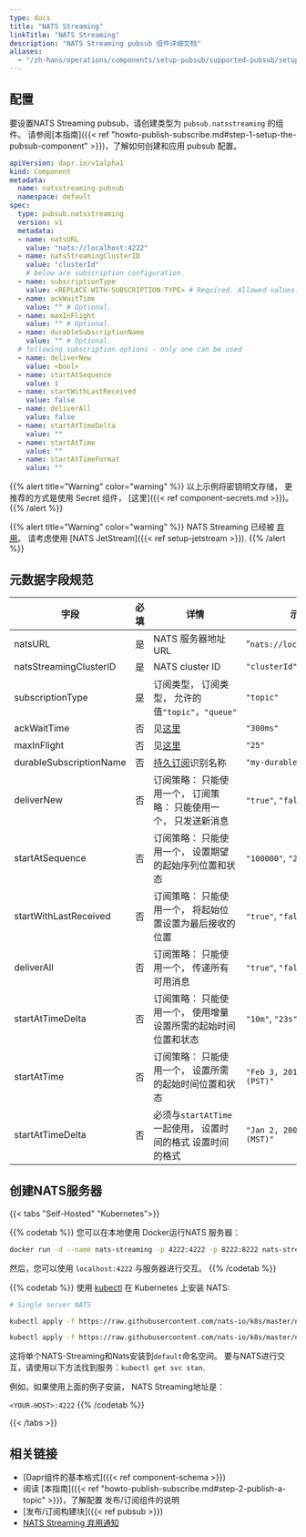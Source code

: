 ```yaml
---
type: docs
title: "NATS Streaming"
linkTitle: "NATS Streaming"
description: "NATS Streaming pubsub 组件详细文档"
aliases:
  - "/zh-hans/operations/components/setup-pubsub/supported-pubsub/setup-nats-streaming/"
---
```


## 配置
要设置NATS Streaming pubsub，请创建类型为 `pubsub.natsstreaming` 的组件。 请参阅[本指南]({{< ref "howto-publish-subscribe.md#step-1-setup-the-pubsub-component" >}})，了解如何创建和应用 pubsub 配置。

```yaml
apiVersion: dapr.io/v1alpha1
kind: Component
metadata:
  name: natsstreaming-pubsub
  namespace: default
spec:
  type: pubsub.natsstreaming
  version: v1
  metadata:
  - name: natsURL
    value: "nats://localhost:4222"
  - name: natsStreamingClusterID
    value: "clusterId"
    # below are subscription configuration.
  - name: subscriptionType
    value: <REPLACE-WITH-SUBSCRIPTION-TYPE> # Required. Allowed values: topic, queue.
  - name: ackWaitTime
    value: "" # Optional.
  - name: maxInFlight
    value: "" # Optional.
  - name: durableSubscriptionName
    value: "" # Optional.
  # following subscription options - only one can be used
  - name: deliverNew
    value: <bool>
  - name: startAtSequence
    value: 1
  - name: startWithLastReceived
    value: false
  - name: deliverAll
    value: false
  - name: startAtTimeDelta
    value: ""
  - name: startAtTime
    value: ""
  - name: startAtTimeFormat
    value: ""
```

{{% alert title="Warning" color="warning" %}}
以上示例将密钥明文存储， 更推荐的方式是使用 Secret 组件， [这里]({{< ref component-secrets.md >}})。
{{% /alert %}}

{{% alert title="Warning" color="warning" %}}
NATS Streaming 已经被 [弃用](https://github.com/nats-io/nats-streaming-server/#warning--deprecation-notice-warning)。 请考虑使用 [NATS JetStream]({{< ref setup-jetstream >}}).
{{% /alert %}}

## 元数据字段规范

| 字段                      | 必填 | 详情                                                                               | 示例                              |
| ----------------------- |:--:| -------------------------------------------------------------------------------- | ------------------------------- |
| natsURL                 | 是  | NATS 服务器地址 URL                                                                   | "`nats://localhost:4222`"       |
| natsStreamingClusterID  | 是  | NATS cluster ID                                                                  | `"clusterId"`                   |
| subscriptionType        | 是  | 订阅类型， 订阅类型， 允许的值`"topic"`，`"queue"`                                              | `"topic"`                       |
| ackWaitTime             | 否  | 见[这里](https://docs.nats.io/developing-with-nats-streaming/acks#acknowledgements) | `"300ms"`                       |
| maxInFlight             | 否  | 见[这里](https://docs.nats.io/developing-with-nats-streaming/acks#acknowledgements) | `"25"`                          |
| durableSubscriptionName | 否  | [持久订阅](https://docs.nats.io/developing-with-nats-streaming/durables)识别名称         | `"my-durable"`                  |
| deliverNew              | 否  | 订阅策略： 只能使用一个， 订阅策略： 只能使用一个， 只发送新消息                                               | `"true"`, `"false"`             |
| startAtSequence         | 否  | 订阅策略： 只能使用一个， 设置期望的起始序列位置和状态                                                     | `"100000"`, `"230420"`          |
| startWithLastReceived   | 否  | 订阅策略： 只能使用一个， 将起始位置设置为最后接收的位置                                                    | `"true"`, `"false"`             |
| deliverAll              | 否  | 订阅策略： 只能使用一个， 传递所有可用消息                                                           | `"true"`, `"false"`             |
| startAtTimeDelta        | 否  | 订阅策略： 只能使用一个， 使用增量设置所需的起始时间位置和状态                                                 | `"10m"`, `"23s"`                |
| startAtTime             | 否  | 订阅策略： 只能使用一个， 设置所需的起始时间位置和状态                                                     | `"Feb 3, 2013 at 7:54pm (PST)"` |
| startAtTimeDelta        | 否  | 必须与`startAtTime`一起使用， 设置时间的格式 设置时间的格式                                            | `"Jan 2, 2006 at 3:04pm (MST)"` |

## 创建NATS服务器

{{< tabs "Self-Hosted" "Kubernetes">}}

{{% codetab %}}
您可以在本地使用 Docker运行NATS 服务器：

```bash
docker run -d --name nats-streaming -p 4222:4222 -p 8222:8222 nats-streaming
```

然后，您可以使用 `localhost:4222` 与服务器进行交互。
{{% /codetab %}}

{{% codetab %}}
使用 [kubectl](https://docs.nats.io/running-a-nats-service/introduction/running/nats-kubernetes/) 在 Kubernetes 上安装 NATS:

```bash
# Single server NATS

kubectl apply -f https://raw.githubusercontent.com/nats-io/k8s/master/nats-server/single-server-nats.yml

kubectl apply -f https://raw.githubusercontent.com/nats-io/k8s/master/nats-streaming-server/single-server-stan.yml
```

这将单个NATS-Streaming和Nats安装到`default`命名空间。 要与NATS进行交互，请使用以下方法找到服务：`kubectl get svc stan`.

例如，如果使用上面的例子安装， NATS Streaming地址是：

`<YOUR-HOST>:4222`
{{% /codetab %}}

{{< /tabs >}}

## 相关链接
- [Dapr组件的基本格式]({{< ref component-schema >}})
- 阅读 [本指南]({{< ref "howto-publish-subscribe.md#step-2-publish-a-topic" >}})，了解配置 发布/订阅组件的说明
- [发布/订阅构建块]({{< ref pubsub >}})
- [NATS Streaming 弃用通知](https://github.com/nats-io/nats-streaming-server/#warning--deprecation-notice-warning)
